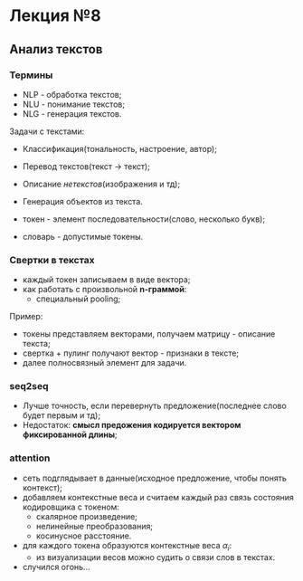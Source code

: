 # Лекция №8

## Анализ текстов

### Термины 

- NLP - обработка текстов;
- NLU - понимание текстов;
- NLG - генерация текстов.

Задачи с текстами:
- Классификация(тональность, настроение, автор);
- Перевод текстов(текст -> текст);
- Описание _нетекстов_(изображения и тд);
- Генерация объектов из текста.

- токен - элемент последовательности(слово, несколько букв);
- словарь - допустимые токены.

### Свертки в текстах

- каждый токен записываем в виде вектора;
- как работать с произвольной __n-граммой__:
  - специальный pooling;

Пример:
- токены представляем векторами, получаем матрицу - описание текста;
- свертка + пулинг получают вектор - признаки в тексте;
- далее полносвязный элемент для задачи.

### seq2seq

- Лучше точность, если перевернуть предложение(последнее слово будет первым и тд);
- Недостаток: __смысл предожения кодируется вектором фиксированной длины__;

### attention

- сеть подглядывает в данные(исходное предложение, чтобы понять контекст);
- добавляем контекстные веса и считаем каждый раз связь состояния кодировщика с токеном:
  - скалярное произведение;
  - нелинейные преобразования;
  - косинусное расстояние.
- для каждого токена образуются контекстные веса $\alpha_i$:
  - из визуализации весов можно судить о связи слов в текстах.
- случился огонь... 
